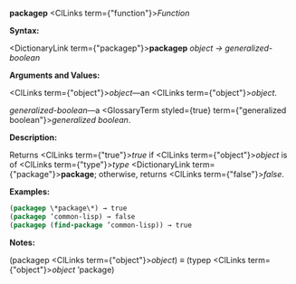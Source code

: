 **packagep** <ClLinks  term={"function"}><i>Function</i></ClLinks> 



**Syntax:** 



<DictionaryLink  term={"packagep"}><b>packagep</b></DictionaryLink> *object → generalized-boolean* 



**Arguments and Values:** 



<ClLinks  term={"object"}><i>object</i></ClLinks>—an <ClLinks  term={"object"}><i>object</i></ClLinks>. 



*generalized-boolean*—a <GlossaryTerm styled={true} term={"generalized boolean"}><i>generalized boolean</i></GlossaryTerm>. 



**Description:** 



Returns <ClLinks  term={"true"}><i>true</i></ClLinks> if <ClLinks  term={"object"}><i>object</i></ClLinks> is of <ClLinks  term={"type"}><i>type</i></ClLinks> <DictionaryLink  term={"package"}><b>package</b></DictionaryLink>; otherwise, returns <ClLinks  term={"false"}><i>false</i></ClLinks>. 



**Examples:**
```lisp
(packagep \*package\*) → true 
(packagep ’common-lisp) → false 
(packagep (find-package ’common-lisp)) → true 
```
**Notes:** 



(packagep <ClLinks  term={"object"}><i>object</i></ClLinks>) *≡* (typep <ClLinks  term={"object"}><i>object</i></ClLinks> ’package) 



